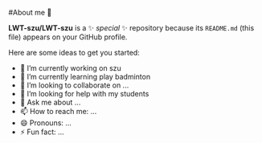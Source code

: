 #About me 👋


**LWT-szu/LWT-szu** is a ✨ _special_ ✨ repository because its `README.md` (this file) appears on your GitHub profile.

Here are some ideas to get you started:

- 🔭 I’m currently working on szu
- 🌱 I’m currently learning play badminton
- 👯 I’m looking to collaborate on ...
- 🤔 I’m looking for help with my students
- 💬 Ask me about ...
- 📫 How to reach me: ...
- 😄 Pronouns: ...
- ⚡ Fun fact: ...

